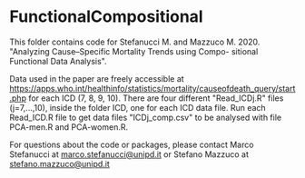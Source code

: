 # FunctionalCompositional
This folder contains code for Stefanucci M. and Mazzuco M. 2020. "Analyzing Cause–Specific Mortality Trends using Compo-
sitional Functional Data Analysis".

Data used in the paper are freely accessible at https://apps.who.int/healthinfo/statistics/mortality/causeofdeath_query/start.php for each ICD (7, 8, 9, 10). 
There are four different "Read_ICDj.R" files (j=7,...,10), inside the folder ICD, one for each ICD data file. 
Run each Read_ICD.R file to get data files "ICDj_comp.csv" to be analysed with file PCA-men.R and PCA-women.R.

For questions about the code or packages, please contact Marco Stefanucci at marco.stefanucci@unipd.it or Stefano Mazzuco at stefano.mazzuco@unipd.it

